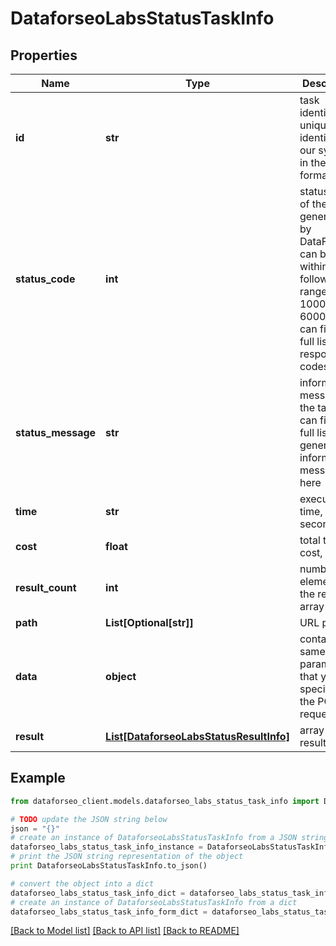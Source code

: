 # DataforseoLabsStatusTaskInfo


## Properties

Name | Type | Description | Notes
------------ | ------------- | ------------- | -------------
**id** | **str** | task identifier unique task identifier in our system in the UUID format | [optional] 
**status_code** | **int** | status code of the task generated by DataForSEO, can be within the following range: 10000-60000 you can find the full list of the response codes here | [optional] 
**status_message** | **str** | informational message of the task you can find the full list of general informational messages here | [optional] 
**time** | **str** | execution time, seconds | [optional] 
**cost** | **float** | total tasks cost, USD | [optional] 
**result_count** | **int** | number of elements in the result array | [optional] 
**path** | **List[Optional[str]]** | URL path | [optional] 
**data** | **object** | contains the same parameters that you specified in the POST request | [optional] 
**result** | [**List[DataforseoLabsStatusResultInfo]**](DataforseoLabsStatusResultInfo.md) | array of results | [optional] 

## Example

```python
from dataforseo_client.models.dataforseo_labs_status_task_info import DataforseoLabsStatusTaskInfo

# TODO update the JSON string below
json = "{}"
# create an instance of DataforseoLabsStatusTaskInfo from a JSON string
dataforseo_labs_status_task_info_instance = DataforseoLabsStatusTaskInfo.from_json(json)
# print the JSON string representation of the object
print DataforseoLabsStatusTaskInfo.to_json()

# convert the object into a dict
dataforseo_labs_status_task_info_dict = dataforseo_labs_status_task_info_instance.to_dict()
# create an instance of DataforseoLabsStatusTaskInfo from a dict
dataforseo_labs_status_task_info_form_dict = dataforseo_labs_status_task_info.from_dict(dataforseo_labs_status_task_info_dict)
```
[[Back to Model list]](../README.md#documentation-for-models) [[Back to API list]](../README.md#documentation-for-api-endpoints) [[Back to README]](../README.md)


